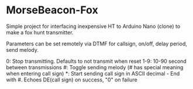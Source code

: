 # MorseBeacon-Fox
Simple project for interfacing inexpensive HT to Arduino Nano (clone) to make a fox hunt transmitter.

Parameters can be set remotely via DTMF for callsign, on/off,  delay period, send melody.

0: Stop transmitting. Defaults to not transmit when reset
1-9: 10-90 second between transmissions
#: Toggle sending melody (# has special meaning when entering call sign)
*: Start sending call sign in ASCII decimal - End with #. Echoes DE(call sign) on success, "0" on failure
